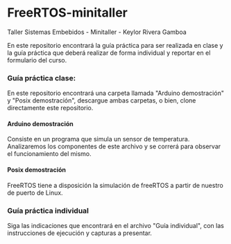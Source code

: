 # FreeRTOS-minitaller
Taller Sistemas Embebidos - Minitaller - Keylor Rivera Gamboa 

En este repositorio encontrará la guía práctica para ser realizada en clase y la guía práctica que deberá realizar de forma individual y reportar en el formulario del curso. 

### Guía práctica clase: 

En este repositorio encontrará una carpeta llamada "Arduino demostración" y "Posix demostración", descargue ambas carpetas, o bien, clone directamente este repositorio. 

#### Arduino demostración

Consiste en un programa que simula un sensor de temperatura. Analizaremos los componentes de este archivo y se correrá para observar el funcionamiento del mismo. 

#### Posix demostración

FreeRTOS tiene a disposición la simulación de freeRTOS a partir de nuestro de puerto de Linux. 

###   Guía práctica individual

Siga las indicaciones que encontrará en el archivo "Guía individual", con las instrucciones de ejecución y capturas a presentar. 



